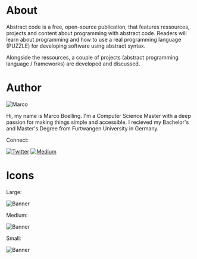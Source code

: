 # About

Abstract code is a free, open-source publication, that features ressources, projects and content about programming with abstract code. Readers will learn about programming and how to use a real programming language (PUZZLE) for developing software using abstract syntax.

Alongside the ressources, a couple of projects (abstract programming language / frameworks) are developed and discussed.

# Author

![Marco](../../assets/marco.jpg)

Hi, my name is Marco Boelling. I'm a Computer Science Master with a deep passion for making things simple and accessible. I recieved my Bachelor's and Master's Degree from Furtwangen University in Germany.

Connect: 

[![Twitter](../../assets/twitter.png)](https://twitter.com/marcoboelling) [![Medium](../../assets/medium.png)](https://medium.com/@marcoboelling)

# Icons

Large:

![Banner](../../assets/aclogo.png "Banner")

Medium:

![Banner](../../assets/aclogo-md.png "Banner")

Small:

![Banner](../../assets/aclogo-sm.png "Banner")
